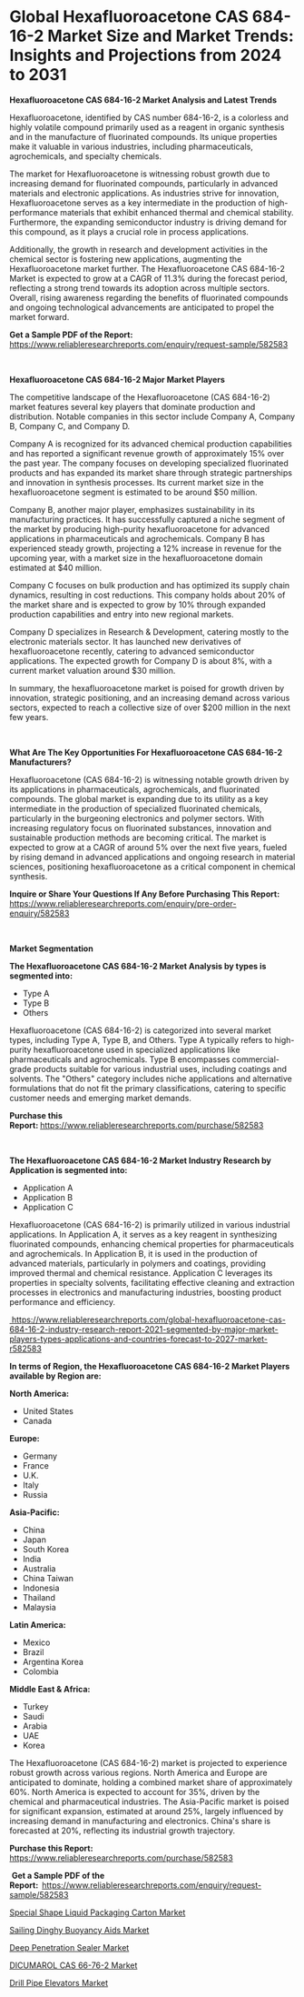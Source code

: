 <p><h1>Global Hexafluoroacetone CAS 684-16-2 Market Size and Market Trends: Insights and Projections from 2024 to 2031</h1></p><p><strong>Hexafluoroacetone CAS 684-16-2 Market Analysis and Latest Trends</strong></p>
<p><p>Hexafluoroacetone, identified by CAS number 684-16-2, is a colorless and highly volatile compound primarily used as a reagent in organic synthesis and in the manufacture of fluorinated compounds. Its unique properties make it valuable in various industries, including pharmaceuticals, agrochemicals, and specialty chemicals. </p><p>The market for Hexafluoroacetone is witnessing robust growth due to increasing demand for fluorinated compounds, particularly in advanced materials and electronic applications. As industries strive for innovation, Hexafluoroacetone serves as a key intermediate in the production of high-performance materials that exhibit enhanced thermal and chemical stability. Furthermore, the expanding semiconductor industry is driving demand for this compound, as it plays a crucial role in process applications. </p><p>Additionally, the growth in research and development activities in the chemical sector is fostering new applications, augmenting the Hexafluoroacetone market further. The Hexafluoroacetone CAS 684-16-2 Market is expected to grow at a CAGR of 11.3% during the forecast period, reflecting a strong trend towards its adoption across multiple sectors. Overall, rising awareness regarding the benefits of fluorinated compounds and ongoing technological advancements are anticipated to propel the market forward.</p></p>
<p><strong>Get a Sample PDF of the Report:&nbsp;</strong> <a href="https://www.reliableresearchreports.com/enquiry/request-sample/582583?utm_campaign=31&utm_medium=2&utm_source=Github&utm_content=ia&utm_term=27092024&utm_id=hexafluoroacetone-cas-684-16-2">https://www.reliableresearchreports.com/enquiry/request-sample/582583</a></p>
<p>&nbsp;</p>
<p><strong>Hexafluoroacetone CAS 684-16-2 Major Market Players</strong></p>
<p><p>The competitive landscape of the Hexafluoroacetone (CAS 684-16-2) market features several key players that dominate production and distribution. Notable companies in this sector include Company A, Company B, Company C, and Company D.</p><p>Company A is recognized for its advanced chemical production capabilities and has reported a significant revenue growth of approximately 15% over the past year. The company focuses on developing specialized fluorinated products and has expanded its market share through strategic partnerships and innovation in synthesis processes. Its current market size in the hexafluoroacetone segment is estimated to be around $50 million.</p><p>Company B, another major player, emphasizes sustainability in its manufacturing practices. It has successfully captured a niche segment of the market by producing high-purity hexafluoroacetone for advanced applications in pharmaceuticals and agrochemicals. Company B has experienced steady growth, projecting a 12% increase in revenue for the upcoming year, with a market size in the hexafluoroacetone domain estimated at $40 million.</p><p>Company C focuses on bulk production and has optimized its supply chain dynamics, resulting in cost reductions. This company holds about 20% of the market share and is expected to grow by 10% through expanded production capabilities and entry into new regional markets.</p><p>Company D specializes in Research & Development, catering mostly to the electronic materials sector. It has launched new derivatives of hexafluoroacetone recently, catering to advanced semiconductor applications. The expected growth for Company D is about 8%, with a current market valuation around $30 million.</p><p>In summary, the hexafluoroacetone market is poised for growth driven by innovation, strategic positioning, and an increasing demand across various sectors, expected to reach a collective size of over $200 million in the next few years.</p></p>
<p>&nbsp;</p>
<p><strong>What Are The Key Opportunities For Hexafluoroacetone CAS 684-16-2 Manufacturers?</strong></p>
<p><p>Hexafluoroacetone (CAS 684-16-2) is witnessing notable growth driven by its applications in pharmaceuticals, agrochemicals, and fluorinated compounds. The global market is expanding due to its utility as a key intermediate in the production of specialized fluorinated chemicals, particularly in the burgeoning electronics and polymer sectors. With increasing regulatory focus on fluorinated substances, innovation and sustainable production methods are becoming critical. The market is expected to grow at a CAGR of around 5% over the next five years, fueled by rising demand in advanced applications and ongoing research in material sciences, positioning hexafluoroacetone as a critical component in chemical synthesis.</p></p>
<p><strong>Inquire or Share Your Questions If Any Before Purchasing This Report:</strong> <a href="https://www.reliableresearchreports.com/enquiry/pre-order-enquiry/582583?utm_campaign=31&utm_medium=2&utm_source=Github&utm_content=ia&utm_term=27092024&utm_id=hexafluoroacetone-cas-684-16-2">https://www.reliableresearchreports.com/enquiry/pre-order-enquiry/582583</a></p>
<p>&nbsp;</p>
<p><strong>Market Segmentation</strong></p>
<p><strong>The Hexafluoroacetone CAS 684-16-2 Market Analysis by types is segmented into:</strong></p>
<p><ul><li>Type A</li><li>Type B</li><li>Others</li></ul></p>
<p><p>Hexafluoroacetone (CAS 684-16-2) is categorized into several market types, including Type A, Type B, and Others. Type A typically refers to high-purity hexafluoroacetone used in specialized applications like pharmaceuticals and agrochemicals. Type B encompasses commercial-grade products suitable for various industrial uses, including coatings and solvents. The "Others" category includes niche applications and alternative formulations that do not fit the primary classifications, catering to specific customer needs and emerging market demands.</p></p>
<p><strong>Purchase this Report:&nbsp;</strong><a href="https://www.reliableresearchreports.com/purchase/582583?utm_campaign=31&utm_medium=2&utm_source=Github&utm_content=ia&utm_term=27092024&utm_id=hexafluoroacetone-cas-684-16-2">https://www.reliableresearchreports.com/purchase/582583</a></p>
<p>&nbsp;</p>
<p><strong>The Hexafluoroacetone CAS 684-16-2 Market Industry Research by Application is segmented into:</strong></p>
<p><ul><li>Application A</li><li>Application B</li><li>Application C</li></ul></p>
<p><p>Hexafluoroacetone (CAS 684-16-2) is primarily utilized in various industrial applications. In Application A, it serves as a key reagent in synthesizing fluorinated compounds, enhancing chemical properties for pharmaceuticals and agrochemicals. In Application B, it is used in the production of advanced materials, particularly in polymers and coatings, providing improved thermal and chemical resistance. Application C leverages its properties in specialty solvents, facilitating effective cleaning and extraction processes in electronics and manufacturing industries, boosting product performance and efficiency.</p></p>
<p><a href="https://www.reliableresearchreports.com/global-hexafluoroacetone-cas-684-16-2-industry-research-report-2021-segmented-by-major-market-players-types-applications-and-countries-forecast-to-2027-market-r582583?utm_campaign=31&utm_medium=2&utm_source=Github&utm_content=ia&utm_term=27092024&utm_id=hexafluoroacetone-cas-684-16-2">&nbsp;https://www.reliableresearchreports.com/global-hexafluoroacetone-cas-684-16-2-industry-research-report-2021-segmented-by-major-market-players-types-applications-and-countries-forecast-to-2027-market-r582583</a></p>
<p><strong>In terms of Region, the Hexafluoroacetone CAS 684-16-2 Market Players available by Region are:</strong></p>
<p>
    <p> <strong> North America: </strong>
        <ul>
            <li>United States</li>
            <li>Canada</li>
        </ul>
        </p> 
    <p> <strong> Europe: </strong>
        <ul>
            <li>Germany</li>
            <li>France</li>
            <li>U.K.</li>
            <li>Italy</li>
            <li>Russia</li>
        </ul>
        </p> 
    <p> <strong> Asia-Pacific: </strong>
        <ul>
            <li>China</li>
            <li>Japan</li>
            <li>South Korea</li>
            <li>India</li>
            <li>Australia</li>
            <li>China Taiwan</li>
            <li>Indonesia</li>
            <li>Thailand</li>
            <li>Malaysia</li>
        </ul>
        </p> 
    <p> <strong> Latin America: </strong>
        <ul>
            <li>Mexico</li>
            <li>Brazil</li>
            <li>Argentina Korea</li>
            <li>Colombia</li>
        </ul>
        </p> 
    <p> <strong> Middle East & Africa: </strong>
        <ul>
            <li>Turkey</li>
            <li>Saudi</li>
            <li>Arabia</li>
            <li>UAE</li>
            <li>Korea</li>
        </ul>
    </p>
    </p>
<p><p>The Hexafluoroacetone (CAS 684-16-2) market is projected to experience robust growth across various regions. North America and Europe are anticipated to dominate, holding a combined market share of approximately 60%. North America is expected to account for 35%, driven by the chemical and pharmaceutical industries. The Asia-Pacific market is poised for significant expansion, estimated at around 25%, largely influenced by increasing demand in manufacturing and electronics. China's share is forecasted at 20%, reflecting its industrial growth trajectory.</p></p>
<p><strong>Purchase this Report: </strong><a href="https://www.reliableresearchreports.com/purchase/582583?utm_campaign=31&utm_medium=2&utm_source=Github&utm_content=ia&utm_term=27092024&utm_id=hexafluoroacetone-cas-684-16-2">https://www.reliableresearchreports.com/purchase/582583</a></p>
<p>&nbsp;<strong>Get a Sample PDF of the Report:&nbsp;&nbsp;</strong><a href="https://www.reliableresearchreports.com/enquiry/request-sample/582583?utm_campaign=31&utm_medium=2&utm_source=Github&utm_content=ia&utm_term=27092024&utm_id=hexafluoroacetone-cas-684-16-2">https://www.reliableresearchreports.com/enquiry/request-sample/582583</a></p>
<p><strong></strong></p>
<p><p><a href="https://issuu.com/reportprime-2/docs/special-shape-liquid-packaging-cart_9e6dc4fc80bea5?utm_campaign=31&utm_medium=2&utm_source=Github&utm_content=ia&utm_term=27092024&utm_id=hexafluoroacetone-cas-684-16-2">Special Shape Liquid Packaging Carton Market</a></p><p><a href="https://github.com/ArnisaBaku06/Market-Research-Report-List-1/blob/main/sailing-dinghy-buoyancy-aids-market.md?utm_campaign=31&utm_medium=2&utm_source=Github&utm_content=ia&utm_term=27092024&utm_id=hexafluoroacetone-cas-684-16-2">Sailing Dinghy Buoyancy Aids Market</a></p><p><a href="https://www.linkedin.com/pulse/deep-penetration-sealer-market-insights-products-regional-analysis-4eihf?utm_campaign=31&utm_medium=2&utm_source=Github&utm_content=ia&utm_term=27092024&utm_id=hexafluoroacetone-cas-684-16-2">Deep Penetration Sealer Market</a></p><p><a href="https://github.com/LeaJustin54/Market-Research-Report-List-1/blob/main/dicumarol-cas-66-76-2-market.md?utm_campaign=31&utm_medium=2&utm_source=Github&utm_content=ia&utm_term=27092024&utm_id=hexafluoroacetone-cas-684-16-2">DICUMAROL CAS 66-76-2 Market</a></p><p><a href="https://www.linkedin.com/pulse/drill-pipe-elevators-industry-forecast-market-shifts-strategic-xjjaf?utm_campaign=31&utm_medium=2&utm_source=Github&utm_content=ia&utm_term=27092024&utm_id=hexafluoroacetone-cas-684-16-2">Drill Pipe Elevators Market</a></p></p>
